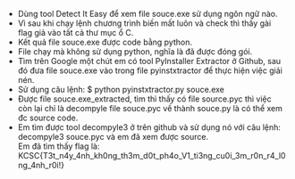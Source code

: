 - Dùng tool Detect It Easy để xem file souce.exe sử dụng ngôn ngữ nào.</br>
- Vì sau khi chạy lệnh chương trình biến mất luôn và check thì thấy gài flag giả vào tất cả thư mục ổ C.</br>
- Kết quả file souce.exe được code bằng python.</br>
- File chạy mà không sử dụng python, nghĩa là đã được đóng gói.</br>
- Tìm trên Google một chút em có tool PyInstaller Extractor ở Github, sau đó đưa file souce.exe vào trong file pyinstxtractor để thực hiện việc giải nén.</br>
- Sử dụng câu lệnh: $ python pyinstxtractor.py souce.exe</br>
- Được file souce.exe_extracted, tìm thì thấy có file source.pyc thì việc còn lại chỉ là decompyle file souce.pyc về thành souce.py là có thể xem đc source code.</br>
- Em tìm được tool decompyle3 ở trên github và sử dụng nó với câu lệnh: decompyle3 souce.pyc và em đã xem được source.</br>
Em đã tìm thấy flag là: KCSC{T3t_n4y_4nh_kh0ng_th3m_d0t_ph4o_V1_ti3ng_cu0i_3m_r0n_r4_l0ng_4nh_r0i!}
